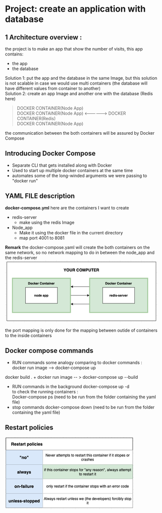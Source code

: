 # Project: create an application with database

## 1 Architecture overview : 
the project is to make an app that show the number of visits, this app contains:  
- the app
- the database

Solution 1: put the app and the database in the same Image, but this solution is not scalable in case we would use multi containers (the database will have different values from container to another)  
Solution 2: create an app Image and another one with the database (Redis here)

> DOCKER CONTAINER(Node App)  
> DOCKER CONTAINER(Node App) <------>  DOCKER CONTAINER(Redis)  
> DOCKER CONTAINER(Node App)  

the communication between the both containers will be assured by Docker Compose

## Introducing Docker Compose
- Separate CLI that gets installed along with Docker
- Used to start up multiple docker containers at the same time
- automates some of the long-winded arguments we were passing to "docker run"

## YAML FILE description
**docker-compose.yml**
here are the containers I want to create  
- redis-server
    - make using the redis Image
- Node_app
    - Make it using the docker file in the current directory
    - map port 4001 to 8081
    
**Remark** the docker-compose.yaml will create the both containers on the same network, so no network mapping to do in between the node_app and the redis-server  
<img src="photos/1.png" >

the port mapping is only done for the mapping between outide of containers to the inside containers

## Docker compose commands
- RUN commands
some analogy comparing to docker commands :  
docker run image --> docker-compose up  
  
docker build . + docker run image -- > docker-compose up --build  

- RUN commands in the background
docker-compose up -d  
to check the running containers :  
Docker-compose ps (need to be run from the folder containing the yaml file)
- stop commands
docker-compose down (need to be run from the folder containing the yaml file)

## Restart policies
<img src="photos/2.png" >


